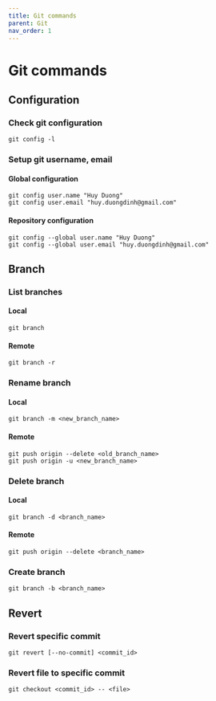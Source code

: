 ```yaml
---
title: Git commands
parent: Git
nav_order: 1
---
```


# Git commands

## Configuration

### Check git configuration

```
git config -l
```

### Setup git username, email

#### Global configuration

```
git config user.name "Huy Duong"
git config user.email "huy.duongdinh@gmail.com"
```

#### Repository configuration

```
git config --global user.name "Huy Duong"
git config --global user.email "huy.duongdinh@gmail.com"
```

## Branch

### List branches

#### Local

```
git branch
```

#### Remote

```
git branch -r
```

### Rename branch

#### Local

```
git branch -m <new_branch_name>
```

#### Remote

```
git push origin --delete <old_branch_name>
git push origin -u <new_branch_name>
```

### Delete branch

#### Local

```
git branch -d <branch_name>
```

#### Remote

```
git push origin --delete <branch_name>
```

### Create branch

```
git branch -b <branch_name>
```

## Revert

### Revert specific commit

```
git revert [--no-commit] <commit_id>
```

### Revert file to specific commit

```
git checkout <commit_id> -- <file>
```
